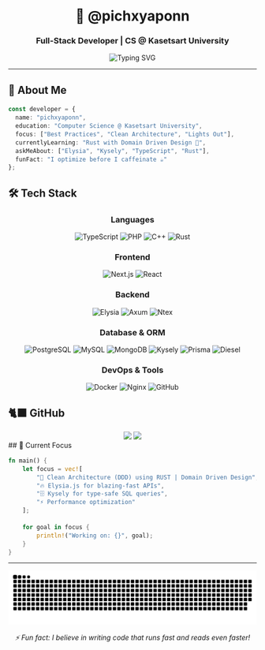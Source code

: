 <div align="center">

# 🚀 @pichxyaponn
### Full-Stack Developer | CS @ Kasetsart University

<img src="https://readme-typing-svg.herokuapp.com?font=Fira+Code&pause=1000&color=88C0D0&center=true&vCenter=true&width=435&lines=Full-Stack+Developer;Backend+%26+DevOps;Clean+Architecture;Lights+Out+Performance" alt="Typing SVG" />
</div>

---

## 💫 About Me

```typescript
const developer = {
  name: "pichxyaponn",
  education: "Computer Science @ Kasetsart University",
  focus: ["Best Practices", "Clean Architecture", "Lights Out"],
  currentlyLearning: "Rust with Domain Driven Design 🦀",
  askMeAbout: ["Elysia", "Kysely", "TypeScript", "Rust"],
  funFact: "I optimize before I caffeinate ☕"
};
```

## 🛠️ Tech Stack

<div align="center">

### Languages
![TypeScript](https://img.shields.io/badge/TypeScript-007ACC?style=for-the-badge&logo=typescript&logoColor=white)
![PHP](https://img.shields.io/badge/PHP-777BB4?style=for-the-badge&logo=php&logoColor=white)
![C++](https://img.shields.io/badge/C++-00599C?style=for-the-badge&logo=c%2B%2B&logoColor=white)
![Rust](https://img.shields.io/badge/Rust-000000?style=for-the-badge&logo=rust&logoColor=white)

### Frontend
![Next.js](https://img.shields.io/badge/Next.js-000000?style=for-the-badge&logo=next.js&logoColor=white)
![React](https://img.shields.io/badge/React-20232A?style=for-the-badge&logo=react&logoColor=61DAFB)

### Backend
![Elysia](https://img.shields.io/badge/Elysia-000000?style=for-the-badge&logo=bun&logoColor=pink)
![Axum](https://img.shields.io/badge/Axum-000000?style=for-the-badge&logo=rust&logoColor=orange)
![Ntex](https://img.shields.io/badge/Ntex-000000?style=for-the-badge&logo=rust&logoColor=orange)

### Database & ORM
![PostgreSQL](https://img.shields.io/badge/PostgreSQL-316192?style=for-the-badge&logo=postgresql&logoColor=white)
![MySQL](https://img.shields.io/badge/MySQL-4479A1?style=for-the-badge&logo=mysql&logoColor=white)
![MongoDB](https://img.shields.io/badge/MongoDB-4EA94B?style=for-the-badge&logo=mongodb&logoColor=white)
![Kysely](https://img.shields.io/badge/Kysely-88C0D0?style=for-the-badge&logo=typescript&logoColor=white)
![Prisma](https://img.shields.io/badge/Prisma-3982CE?style=for-the-badge&logo=Prisma&logoColor=white)
![Diesel](https://img.shields.io/badge/Diesel-000000?style=for-the-badge&logo=rust&logoColor=white)

### DevOps & Tools
![Docker](https://img.shields.io/badge/Docker-2496ED?style=for-the-badge&logo=docker&logoColor=white)
![Nginx](https://img.shields.io/badge/Nginx-009639?style=for-the-badge&logo=nginx&logoColor=white)
![GitHub](https://img.shields.io/badge/GitHub-100000?style=for-the-badge&logo=github&logoColor=white)

</div>

## 🐈‍⬛ GitHub

<div align="center">
  <img height="180em" src="https://nirzak-streak-stats.vercel.app/?user=pichxyaponn&theme=dark&hide_border=true"/>
  <img height="180em" src="https://github-readme-stats.vercel.app/api/top-langs/?username=pichxyaponn&theme=dark&hide_border=true&include_all_commits=true&count_private=true&layout=compact"/>
</div>
## 🎯 Current Focus

```rust
fn main() {
    let focus = vec![
        "🦀 Clean Architecture (DDD) using RUST | Domain Driven Design",
        "🔥 Elysia.js for blazing-fast APIs",
        "🗄️ Kysely for type-safe SQL queries", 
        "⚡ Performance optimization"
    ];
    
    for goal in focus {
        println!("Working on: {}", goal);
    }
}
```

---

<div align="center">

<img src="https://raw.githubusercontent.com/platane/platane/output/github-contribution-grid-snake.svg" alt="Snake animation" />

*⚡ Fun fact: I believe in writing code that runs fast and reads even faster!*

</div>

